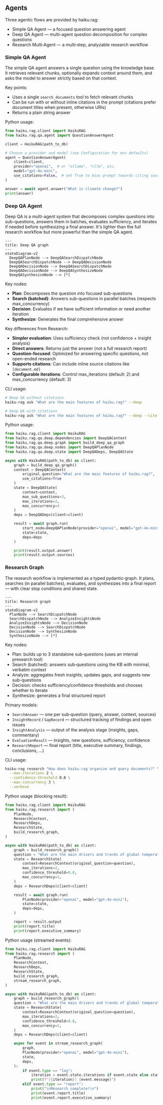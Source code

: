 ## Agents

Three agentic flows are provided by haiku.rag:

- Simple QA Agent — a focused question answering agent
- Deep QA Agent — multi-agent question decomposition for complex questions
- Research Multi‑Agent — a multi‑step, analyzable research workflow


### Simple QA Agent

The simple QA agent answers a single question using the knowledge base. It retrieves relevant chunks, optionally expands context around them, and asks the model to answer strictly based on that context.

Key points:

- Uses a single `search_documents` tool to fetch relevant chunks
- Can be run with or without inline citations in the prompt (citations prefer
  document titles when present, otherwise URIs)
- Returns a plain string answer

Python usage:

```python
from haiku.rag.client import HaikuRAG
from haiku.rag.qa.agent import QuestionAnswerAgent

client = HaikuRAG(path_to_db)

# Choose a provider and model (see Configuration for env defaults)
agent = QuestionAnswerAgent(
    client=client,
    provider="openai",  # or "ollama", "vllm", etc.
    model="gpt-4o-mini",
    use_citations=False,  # set True to bias prompt towards citing sources
)

answer = await agent.answer("What is climate change?")
print(answer)
```

### Deep QA Agent

Deep QA is a multi-agent system that decomposes complex questions into sub-questions, answers them in batches, evaluates sufficiency, and iterates if needed before synthesizing a final answer. It's lighter than the full research workflow but more powerful than the simple QA agent.

```mermaid
---
title: Deep QA graph
---
stateDiagram-v2
  DeepQAPlanNode --> DeepQASearchDispatchNode
  DeepQASearchDispatchNode --> DeepQADecisionNode
  DeepQADecisionNode --> DeepQASearchDispatchNode
  DeepQADecisionNode --> DeepQASynthesizeNode
  DeepQASynthesizeNode --> [*]
```

Key nodes:

- **Plan**: Decomposes the question into focused sub-questions
- **Search (batched)**: Answers sub-questions in parallel batches (respects max_concurrency)
- **Decision**: Evaluates if we have sufficient information or need another iteration
- **Synthesize**: Generates the final comprehensive answer

Key differences from Research:

- **Simpler evaluation**: Uses sufficiency check (not confidence + insight analysis)
- **Direct answers**: Returns just the answer (not a full research report)
- **Question-focused**: Optimized for answering specific questions, not open-ended research
- **Supports citations**: Can include inline source citations like `[document.md]`
- **Configurable iterations**: Control max_iterations (default: 2) and max_concurrency (default: 3)

CLI usage:

```bash
# Deep QA without citations
haiku-rag ask "What are the main features of haiku.rag?" --deep

# Deep QA with citations
haiku-rag ask "What are the main features of haiku.rag?" --deep --cite
```

Python usage:

```python
from haiku.rag.client import HaikuRAG
from haiku.rag.qa.deep.dependencies import DeepQAContext
from haiku.rag.qa.deep.graph import build_deep_qa_graph
from haiku.rag.qa.deep.nodes import DeepQAPlanNode
from haiku.rag.qa.deep.state import DeepQADeps, DeepQAState

async with HaikuRAG(path_to_db) as client:
    graph = build_deep_qa_graph()
    context = DeepQAContext(
        original_question="What are the main features of haiku.rag?",
        use_citations=True
    )
    state = DeepQAState(
        context=context,
        max_sub_questions=3,
        max_iterations=2,
        max_concurrency=3
    )
    deps = DeepQADeps(client=client)

    result = await graph.run(
        start_node=DeepQAPlanNode(provider="openai", model="gpt-4o-mini"),
        state=state,
        deps=deps
    )

    print(result.output.answer)
    print(result.output.sources)
```

### Research Graph

The research workflow is implemented as a typed pydantic‑graph. It plans, searches (in parallel batches), evaluates, and synthesizes into a final report — with clear stop conditions and shared state.

```mermaid
---
title: Research graph
---
stateDiagram-v2
  PlanNode --> SearchDispatchNode
  SearchDispatchNode --> AnalyzeInsightsNode
  AnalyzeInsightsNode --> DecisionNode
  DecisionNode --> SearchDispatchNode
  DecisionNode --> SynthesizeNode
  SynthesizeNode --> [*]
```

Key nodes:

- Plan: builds up to 3 standalone sub‑questions (uses an internal presearch tool)
- Search (batched): answers sub‑questions using the KB with minimal, verbatim context
- Analyze: aggregates fresh insights, updates gaps, and suggests new sub-questions
- Decision: checks sufficiency/confidence thresholds and chooses whether to iterate
- Synthesize: generates a final structured report

Primary models:

- `SearchAnswer` — one per sub‑question (query, answer, context, sources)
- `InsightRecord` / `GapRecord` — structured tracking of findings and open issues
- `InsightAnalysis` — output of the analysis stage (insights, gaps, commentary)
- `EvaluationResult` — insights, new questions, sufficiency, confidence
- `ResearchReport` — final report (title, executive summary, findings, conclusions, …)

CLI usage:

```bash
haiku-rag research "How does haiku.rag organize and query documents?" \
  --max-iterations 2 \
  --confidence-threshold 0.8 \
  --max-concurrency 3 \
  --verbose
```

Python usage (blocking result):

```python
from haiku.rag.client import HaikuRAG
from haiku.rag.research import (
    PlanNode,
    ResearchContext,
    ResearchDeps,
    ResearchState,
    build_research_graph,
)

async with HaikuRAG(path_to_db) as client:
    graph = build_research_graph()
    question = "What are the main drivers and trends of global temperature anomalies since 1990?"
    state = ResearchState(
        context=ResearchContext(original_question=question),
        max_iterations=2,
        confidence_threshold=0.8,
        max_concurrency=2,
    )
    deps = ResearchDeps(client=client)

    result = await graph.run(
        PlanNode(provider="openai", model="gpt-4o-mini"),
        state=state,
        deps=deps,
    )

    report = result.output
    print(report.title)
    print(report.executive_summary)
```

Python usage (streamed events):

```python
from haiku.rag.client import HaikuRAG
from haiku.rag.research import (
    PlanNode,
    ResearchContext,
    ResearchDeps,
    ResearchState,
    build_research_graph,
    stream_research_graph,
)

async with HaikuRAG(path_to_db) as client:
    graph = build_research_graph()
    question = "What are the main drivers and trends of global temperature anomalies since 1990?"
    state = ResearchState(
        context=ResearchContext(original_question=question),
        max_iterations=2,
        confidence_threshold=0.8,
        max_concurrency=2,
    )
    deps = ResearchDeps(client=client)

    async for event in stream_research_graph(
        graph,
        PlanNode(provider="openai", model="gpt-4o-mini"),
        state,
        deps,
    ):
        if event.type == "log":
            iteration = event.state.iterations if event.state else state.iterations
            print(f"[{iteration}] {event.message}")
        elif event.type == "report":
            print("\nResearch complete!\n")
            print(event.report.title)
            print(event.report.executive_summary)
```
